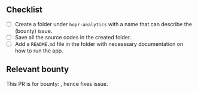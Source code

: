 <!--
Thank you for your pull request. Please provide a description above and review
the requirements below.
-->

<!-- _Please make sure to review and check all of these items:_ -->

## Checklist
<!-- Remove items that do not apply. For completed items, change [ ] to [x]. -->

- [ ] Create a folder under `hopr-analytics` with a name that can describe the (bounty) issue.
- [ ] Save all the source codes in the created folder.
- [ ] Add a `README.md` file in the folder with necesssary documentation on how to run the app. 

## Relevant bounty

This PR is for bounty: <!-- Please provide a markdown url to the bounty, e.g. [<name-of-bounty>](url-to-bounty). -->, hence fixes issue<!-- Please provide the link to the issue, e.g. [#3](url-to-issue). -->.